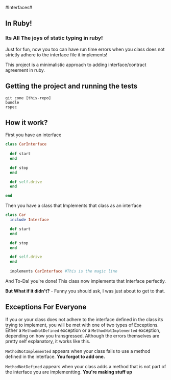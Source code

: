 #Interfaces#
## In Ruby! ##

### Its All The joys of static typing in ruby! ###
Just for fun, now you too can have run time errors when you class does not strictly adhere to the interface file it implements!

This project is a minimalistic approach to adding interface/contract agreement in ruby.

## Getting the project and running the tests ##

    git cone [this-repo]
    bundle
    rspec


## How it work? ##

First you have an interface

````ruby
class CarInterface
 
  def start
  end

  def stop
  end

  def self.drive
  end

end
````
Then you have a class that Implements that class as an interface

````ruby
class Car
  include Interface

  def start
  end

  def stop
  end

  def self.drive
  end
  
  implements CarInterface #This is the magic line
````
And To-Da! you're done! This class now implements that Interface perfectly.

__But What if it didn't?__ - Funny you should ask, I was just about to get to that.

## Exceptions For Everyone ##

If you or your class does not adhere to the interface defined in the class its trying to implement, you will be met with one of two types of Exceptions. Either a `MethodNotDefined` exception or a `MethodNotImplemented` exception, depending on how you transgressed. Although the errors themselves are pretty self explanatory, it works like this.

`MethodNotImplemented` appears when your class fails to use a method defined in the interface. __You forgot to add one.__

`MethodNotDefined` appears when your class adds a method that is not part of the interface you are implementting. __You're making stuff up__
